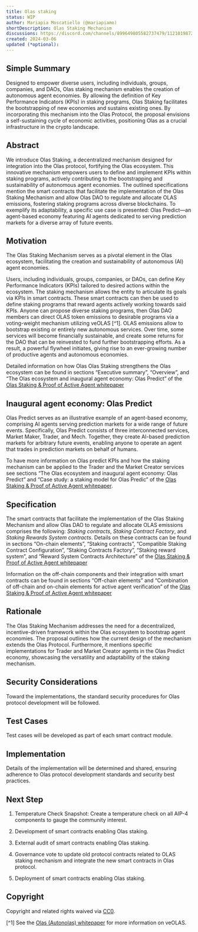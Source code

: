 ```yaml
---
title: Olas staking
status: WIP
author: Mariapia Moscatiello (@mariapiamo)
shortDescription: Olas Staking Mechanism
discussions: https://discord.com/channels/899649805582737479/1121019872839729152 
created: 2024-03-06
updated (*optional): 
---
```


## Simple Summary
Designed to empower diverse users, including individuals, groups, companies, and DAOs, Olas staking mechanism enables the creation of autonomous agent economies. By allowing the definition of Key Performance Indicators (KPIs) in staking programs, Olas Staking facilitates the bootstrapping of new economies and sustains existing ones. By incorporating this mechanism into the Olas Protocol, the proposal envisions a self-sustaining cycle of economic activities, positioning Olas as a crucial infrastructure in the crypto landscape.

## Abstract
We introduce Olas Staking, a decentralized mechanism designed for integration into the Olas protocol, fortifying the Olas ecosystem. This innovative mechanism empowers users to define and implement KPIs within staking programs, actively contributing to the bootstrapping and sustainability of autonomous agent economies. The outlined specifications mention the smart contracts that facilitate the implementation of the Olas Staking Mechanism and allow Olas DAO to regulate and allocate OLAS emissions, fostering staking programs across diverse blockchains. To exemplify its adaptability, a specific use case is presented: Olas Predict—an agent-based economy featuring AI agents dedicated to serving prediction markets for a diverse array of future events.

## Motivation
The Olas Staking Mechanism serves as a pivotal element in the Olas ecosystem, facilitating the creation and sustainability of autonomous (AI) agent economies.

Users, including individuals, groups, companies, or DAOs, can define Key Performance Indicators (KPIs) tailored to desired actions within the ecosystem. The staking mechanism allows the entity to articulate its goals via KPIs in smart contracts. These smart contracts can then be used to define staking programs that reward agents actively working towards said KPIs.  Anyone can propose diverse staking programs, then Olas DAO members can direct OLAS token emissions to desirable programs via a voting-weight mechanism utilizing veOLAS [^1]. OLAS emissions allow to bootstrap existing or entirely new autonomous services. Over time, some services will become financially sustainable, and create some returns for the DAO that can be reinvested to fund further bootstrapping efforts. As a result, a powerful flywheel initiates, giving rise to an ever-growing number of productive agents and autonomous economies.

Detailed information on how Olas Olas Staking strengthens the Olas ecosystem can be found in sections “Executive summary”, “Overview”,  and “The Olas ecosystem and inaugural agent economy: Olas Predict” of the [Olas Staking & Proof of Active Agent whitepaper](https://staking.olas.network/poaa-whitepaper.pdf) 

##  Inaugural agent economy: Olas Predict
Olas Predict serves as an illustrative example of an agent-based economy, comprising AI agents serving prediction markets for a wide range of future events. Specifically, Olas Predict consists of three interconnected services, Market Maker, Trader, and Mech. Together, they create AI-based prediction markets for arbitrary future events, enabling anyone to operate an agent that trades in prediction markets on behalf of humans.

To have more information on Olas predict KPIs and how the staking mechanism can be applied to the Trader and the Market Creator services see sections “The Olas ecosystem and inaugural agent economy: Olas Predict” and “Case study: a staking model for Olas Predic” of the [Olas Staking & Proof of Active Agent whitepaper](https://staking.olas.network/poaa-whitepaper.pdf).
 
## Specification
The smart contracts that facilitate the implementation of the Olas Staking Mechanism and allow Olas DAO to regulate and allocate OLAS emissions comprises the following: *Staking contracts*, *Staking Contract Factory*, and *Staking Rewards System contracts*. Details on these contracts can be found in sections “On-chain elements”, “Staking contracts”, “Compatible Staking Contract Configuration”, “Staking Contracts Factory”, “Staking reward system”, and “Reward System Contracts Architecture” of the [Olas Staking & Proof of Active Agent whitepaper](https://staking.olas.network/poaa-whitepaper.pdf) 

Information on the off-chain components and their integration with smart contracts can be found in sections “Off-chain elements” and “Combination of off-chain and on-chain elements for active agent verification” of the [Olas Staking & Proof of Active Agent whitepaper](https://staking.olas.network/poaa-whitepaper.pdf.)

## Rationale
The Olas Staking Mechanism addresses the need for a decentralized, incentive-driven framework within the Olas ecosystem to bootstrap agent economies. The proposal outlines how the current design of the mechanism extends the Olas Protocol. Furthermore, it mentions specific implementations for Trader and Market Creator agents in the Olas Predict economy, showcasing the versatility and adaptability of the staking mechanism.

## Security Considerations
Toward the implementations, the standard security procedures for Olas protocol development will be followed.

## Test Cases
Test cases will be developed as part of each smart contract module.

## Implementation
Details of the implementation will be determined and shared, ensuring adherence to Olas protocol development standards and security best practices.

## Next Step
1) Temperature Check Snapshot: Create a temperature check on all AIP-4 components to gauge the community interest.

2) Development of smart contracts enabling Olas staking.

3) External audit of smart contracts enabling Olas staking.

4) Governance vote to update old protocol contracts related to OLAS staking mechanism and integrate the new smart contracts in Olas protocol.

5) Deployment of smart contracts enabling Olas staking.

## Copyright
Copyright and related rights waived via [CC0](https://creativecommons.org/publicdomain/zero/1.0/).

[^1] See the [Olas (Autonolas) whitepaper](https://olas.network/whitepaper) for more information on veOLAS.


